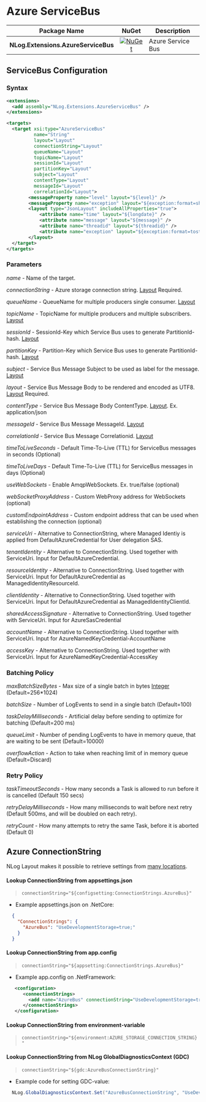 # Azure ServiceBus

| Package Name                          | NuGet                 | Description |
| ------------------------------------- | :-------------------: | ----------- |
| **NLog.Extensions.AzureServiceBus** | [![NuGet](https://img.shields.io/nuget/v/NLog.Extensions.AzureServiceBus.svg)](https://www.nuget.org/packages/NLog.Extensions.AzureServiceBus/) | Azure Service Bus |

## ServiceBus Configuration

### Syntax
```xml
<extensions>
  <add assembly="NLog.Extensions.AzureServiceBus" /> 
</extensions>

<targets>
  <target xsi:type="AzureServiceBus"
          name="String"
          layout="Layout"
          connectionString="Layout"
          queueName="Layout"
          topicName="Layout"
          sessionId="Layout"
          partitionKey="Layout"
          subject="Layout"
          contentType="Layout"
          messageId="Layout"
          correlationId="Layout">
	    <messageProperty name="level" layout="${level}" />
	    <messageProperty name="exception" layout="${exception:format=shorttype}" includeEmptyValue="false" />
	    <layout type="JsonLayout" includeAllProperties="true">
		    <attribute name="time" layout="${longdate}" />
		    <attribute name="message" layout="${message}" />
		    <attribute name="threadid" layout="${threadid}" />
		    <attribute name="exception" layout="${exception:format=tostring}" />
	    </layout>
  </target>
</targets>
```

### Parameters

_name_ - Name of the target.

_connectionString_ - Azure storage connection string.  [Layout](https://github.com/NLog/NLog/wiki/Layouts) Required.

_queueName_ - QueueName for multiple producers single consumer. [Layout](https://github.com/NLog/NLog/wiki/Layouts)

_topicName_ - TopicName for multiple producers and multiple subscribers. [Layout](https://github.com/NLog/NLog/wiki/Layouts)

_sessionId_ - SessionId-Key which Service Bus uses to generate PartitionId-hash. [Layout](https://github.com/NLog/NLog/wiki/Layouts)

_partitionKey_ - Partition-Key which Service Bus uses to generate PartitionId-hash. [Layout](https://github.com/NLog/NLog/wiki/Layouts)

_subject_ - Service Bus Message Subject to be used as label for the message. [Layout](https://github.com/NLog/NLog/wiki/Layouts)

_layout_ - Service Bus Message Body to be rendered and encoded as UTF8. [Layout](https://github.com/NLog/NLog/wiki/Layouts) Required. 

_contentType_ - Service Bus Message Body ContentType. [Layout](https://github.com/NLog/NLog/wiki/Layouts). Ex. application/json

_messageId_ - Service Bus Message MessageId. [Layout](https://github.com/NLog/NLog/wiki/Layouts)

_correlationId_ - Service Bus Message Correlationid. [Layout](https://github.com/NLog/NLog/wiki/Layouts)

_timeToLiveSeconds_ - Default Time-To-Live (TTL) for ServiceBus messages in seconds (Optional)

_timeToLiveDays_ - Default Time-To-Live (TTL) for ServiceBus messages in days (Optional)

_useWebSockets_ - Enable AmqpWebSockets. Ex. true/false (optional)

_webSocketProxyAddress_ - Custom WebProxy address for WebSockets (optional)

_customEndpointAddress_ - Custom endpoint address that can be used when establishing the connection (optional)

_serviceUri_ - Alternative to ConnectionString, where Managed Identiy is applied from DefaultAzureCredential for User delegation SAS.

_tenantIdentity_ - Alternative to ConnectionString. Used together with ServiceUri. Input for DefaultAzureCredential.

_resourceIdentity_ - Alternative to ConnectionString. Used together with ServiceUri. Input for DefaultAzureCredential as ManagedIdentityResourceId.

_clientIdentity_ - Alternative to ConnectionString. Used together with ServiceUri. Input for DefaultAzureCredential as ManagedIdentityClientId.

_sharedAccessSignature_ - Alternative to ConnectionString. Used together with ServiceUri. Input for AzureSasCredential

_accountName_ - Alternative to ConnectionString. Used together with ServiceUri. Input for AzureNamedKeyCredential-AccountName

_accessKey_ - Alternative to ConnectionString. Used together with ServiceUri. Input for AzureNamedKeyCredential-AccessKey

### Batching Policy

_maxBatchSizeBytes_ - Max size of a single batch in bytes [Integer](https://github.com/NLog/NLog/wiki/Data-types) (Default=256*1024)

_batchSize_ - Number of LogEvents to send in a single batch (Default=100)

_taskDelayMilliseconds_ - Artificial delay before sending to optimize for batching (Default=200 ms)

_queueLimit_ - Number of pending LogEvents to have in memory queue, that are waiting to be sent (Default=10000)

_overflowAction_ - Action to take when reaching limit of in memory queue (Default=Discard)

### Retry Policy

_taskTimeoutSeconds_ - How many seconds a Task is allowed to run before it is cancelled (Default 150 secs)

_retryDelayMilliseconds_ - How many milliseconds to wait before next retry (Default 500ms, and will be doubled on each retry).

_retryCount_ - How many attempts to retry the same Task, before it is aborted (Default 0)

## Azure ConnectionString

NLog Layout makes it possible to retrieve settings from [many locations](https://nlog-project.org/config/?tab=layout-renderers).

#### Lookup ConnectionString from appsettings.json

  > `connectionString="${configsetting:ConnectionStrings.AzureBus}"`

* Example appsettings.json on .NetCore:
```json
  {
    "ConnectionStrings": {
      "AzureBus": "UseDevelopmentStorage=true;"
    }
  }
```

#### Lookup ConnectionString from app.config

   > `connectionString="${appsetting:ConnectionStrings.AzureBus}"`

* Example app.config on .NetFramework:
```xml
   <configuration>
      <connectionStrings>
        <add name="AzureBus" connectionString="UseDevelopmentStorage=true;"/>
      </connectionStrings>
   </configuration>
```

#### Lookup ConnectionString from environment-variable

   > `connectionString="${environment:AZURE_STORAGE_CONNECTION_STRING}"`

#### Lookup ConnectionString from NLog GlobalDiagnosticsContext (GDC)
 
  > `connectionString="${gdc:AzureBusConnectionString}"`
  
* Example code for setting GDC-value:
```c#
  NLog.GlobalDiagnosticsContext.Set("AzureBusConnectionString", "UseDevelopmentStorage=true;");
```